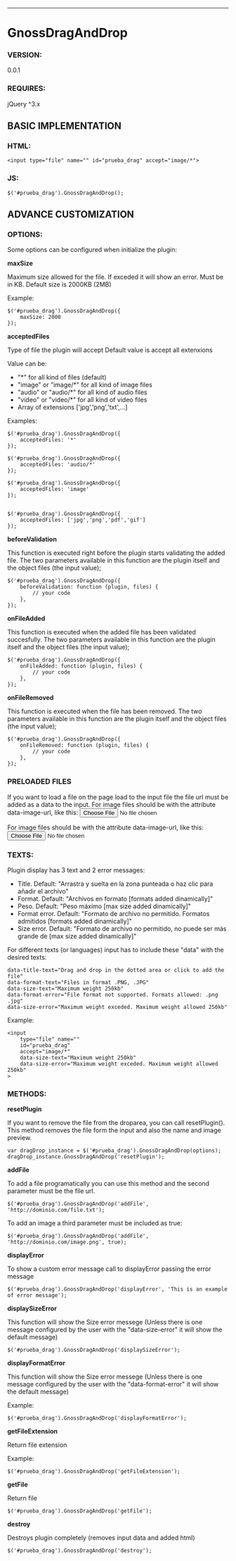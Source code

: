 ---

# GnossDragAndDrop

### VERSION:

0.0.1

### REQUIRES:

jQuery ^3.x

## BASIC IMPLEMENTATION

### HTML:

    <input type="file" name="" id="prueba_drag" accept="image/*">

### JS:

    $('#prueba_drag').GnossDragAndDrop();

## ADVANCE CUSTOMIZATION

### OPTIONS:

Some options can be configured when initialize the plugin:

**maxSize**

Maximum size allowed for the file. If exceded it will show an error.
Must be in KB. Default size is 2000KB (2MB)

Example:

    $('#prueba_drag').GnossDragAndDrop({
        maxSize: 2000
    });

**acceptedFiles**

Type of file the plugin will accept
Default value is accept all extenxions

Value can be:

-   "\*" for all kind of files (default)
-   "image" or "image/\*" for all kind of image files
-   "audio" or "audio/\*" for all kind of audio files
-   "video" or "video/\*" for all kind of video files
-   Array of extensions ['jpg','png','txt',...]

Examples:

    $('#prueba_drag').GnossDragAndDrop({
        acceptedFiles: '*'
    });

    $('#prueba_drag').GnossDragAndDrop({
        acceptedFiles: 'audio/*'
    });

    $('#prueba_drag').GnossDragAndDrop({
        acceptedFiles: 'image'
    });


    $('#prueba_drag').GnossDragAndDrop({
        acceptedFiles: ['jpg','png','pdf','gif']
    });

**beforeValidation**

This function is executed right before the plugin starts validating the added file.
The two parameters available in this function are the plugin itself and the object files (the input value);

    $('#prueba_drag').GnossDragAndDrop({
        beforeValidation: function (plugin, files) {
            // your code
        },
    });

**onFileAdded**

This function is executed when the added file has been validated succesfully.
The two parameters available in this function are the plugin itself and the object files (the input value);

    $('#prueba_drag').GnossDragAndDrop({
        onFileAdded: function (plugin, files) {
            // your code
        },
    });

**onFileRemoved**

This function is executed when the file has been removed.
The two parameters available in this function are the plugin itself and the object files (the input value);

    $('#prueba_drag').GnossDragAndDrop({
        onFileRemoved: function (plugin, files) {
            // your code
        },
    });

### PRELOADED FILES

If you want to load a file on the page load to the input file the file url must be added as a data to the input.
For image files should be with the attribute data-image-url, like this:
<input class="dragAndDrop" type="file" data-image-url="http://dominio.com/image.png">

For image files should be with the attribute data-image-url, like this:
<input class="dragAndDrop" type="file" data-file-url="http://dominio.com/file.txt">

### TEXTS:

Plugin display has 3 text and 2 error messages:

-   Title. Default: "Arrastra y suelta en la zona punteada o haz clic para añadir el archivo"
-   Format. Default: "Archivos en formato [formats added dinamically]"
-   Peso. Default: "Peso máximo [max size added dinamically]"
-   Format error. Default: "Formato de archivo no permitido. Formatos admitidos [formats added dinamically]"
-   Size error. Default: "Formato de archivo no permitido, no puede ser más grande de [max size added dinamically]"

For different texts (or languages) input has to include these "data" with the desired texts:

    data-title-text="Drag and drop in the dotted area or click to add the file"
    data-format-text="Files in format .PNG, .JPG"
    data-size-text="Maximum weight 250kb"
    data-format-error="File format not supported. Formats allowed: .png .jpg"
    data-size-error="Maximum weight exceded. Maximum weight allowed 250kb"

Example:

    <input
        type="file" name=""
        id="prueba_drag"
        accept="image/*"
        data-size-text="Maximum weight 250kb"
        data-size-error="Maximum weight exceded. Maximum weight allowed 250kb"
    >

### METHODS:

**resetPlugin**

If you want to remove the file from the droparea, you can call resetPlugin(). This method removes the file form the input and also the name and image preview.

    var dragDrop_instance = $('#prueba_drag').GnossDragAndDrop(options);
    dragDrop_instance.GnossDragAndDrop('resetPlugin');

**addFile**

To add a file programatically you can use this method and the second parameter must be the file url.

    $('#prueba_drag').GnossDragAndDrop('addFile', 'http://dominio.com/file.txt');

To add an image a third parameter must be included as true:

    $('#prueba_drag').GnossDragAndDrop('addFile', 'http://dominio.com/image.png', true);

**displayError**

To show a custom error message call to displayError passing the error message

    $('#prueba_drag').GnossDragAndDrop('displayError', 'This is an example of error message');

**displaySizeError**

This function will show the Size error messege (Unless there is one message configured by the user with the "data-size-error" it will show the default message)

    $('#prueba_drag').GnossDragAndDrop('displaySizeError');

**displayFormatError**

This function will show the Size error messege (Unless there is one message configured by the user with the "data-format-error" it will show the default message)

Example:

    $('#prueba_drag').GnossDragAndDrop('displayFormatError');

**getFileExtension**

Return file extension

Example:

    $('#prueba_drag').GnossDragAndDrop('getFileExtension');

**getFile**

Return file

    $('#prueba_drag').GnossDragAndDrop('getFile');

**destroy**

Destroys plugin completely (removes input data and added html)

    $('#prueba_drag').GnossDragAndDrop('destroy');

